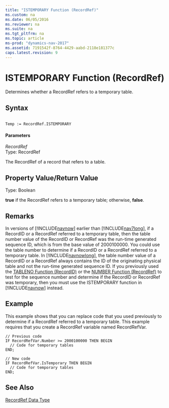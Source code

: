 ```yaml
---
title: "ISTEMPORARY Function (RecordRef)"
ms.custom: na
ms.date: 06/05/2016
ms.reviewer: na
ms.suite: na
ms.tgt_pltfrm: na
ms.topic: article
ms-prod: "dynamics-nav-2017"
ms.assetid: 7191542f-8764-4429-aabd-2118e181377c
caps.latest.revision: 9
---
```

# ISTEMPORARY Function (RecordRef)
Determines whether a RecordRef refers to a temporary table.  
  
## Syntax  
  
```  
  
Temp := RecordRef.ISTEMPORARY  
```  
  
#### Parameters  
 *RecordRef*  
 Type: RecordRef  
  
 The RecordRef of a record that refers to a table.  
  
## Property Value/Return Value  
 Type: Boolean  
  
 **true** if the RecordRef refers to a temporary table; otherwise, **false**.  
  
## Remarks  
 In versions of [!INCLUDE[navnow](includes/navnow_md.md)] earlier than [!INCLUDE[nav7long](includes/nav7long_md.md)], if a RecordID or a RecordRef referred to a temporary table, then the table number value of the RecordID or RecordRef was the run\-time generated sequence ID, which is from the base value of 2000100000. You could use the table number to determine if a RecordID or a RecordRef referred to a temporary table. In [!INCLUDE[navnowlong](includes/navnowlong_md.md)], the table number value of a RecordID or a RecordRef always contains the ID of the originating physical table and not the run\-time generated sequence ID. If you previously used the [TABLENO Function \(RecordID\)](TABLENO-Function--RecordID-.md) or the [NUMBER Function \(RecordRef\)](NUMBER-Function--RecordRef-.md) to test for the sequence number and determine if the RecordID or RecordRef was temporary, then you must use the ISTEMPORARY function in [!INCLUDE[navnow](includes/navnow_md.md)] instead.  
  
## Example  
 This example shows that you can replace code that you used previously to determine if a RecordRef referred to a temporary table. This example requires that you create a RecordRef variable named RecordRefVar.  
  
```  
// Previous code  
IF RecordRefVar.Number >= 2000100000 THEN BEGIN  
  // Code for temporary tables  
END;  
  
// New code  
IF RecordRefVar.IsTemporary THEN BEGIN  
  // Code for temporary tables  
END;  
```  
  
## See Also  
 [RecordRef Data Type](RecordRef-Data-Type.md)